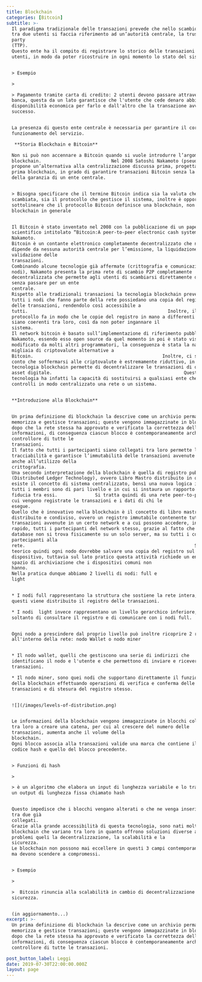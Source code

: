 ```yaml
---
title: Blockchain
categories: [Bitcoin]
subtitle: >-
  Il paradigma tradizionale delle transazioni prevede che nello scambio di asset
  tra due utenti si faccia riferimento ad un’autorità centrale, la trusted third
  party
  (TTP).                                                                                  
  Questo ente ha il compito di registrare lo storico delle transazioni degli
  utenti, in modo da poter ricostruire in ogni momento lo stato del sistema.


  > Esempio

  >

  > Pagamento tramite carta di credito: 2 utenti devono passare attraverso la
  banca, questa da un lato garantisce che l'utente che cede denaro abbia la
  disponibilità economica per farlo e dall'altro che la transazione avvenga con
  successo.


  La presenza di questo ente centrale è necessaria per garantire il corretto
  funzionamento del servizio.

   **Storia Blockchain e Bitcoin**

  Non si può non accennare a Bitcoin quando si vuole introdurre l’argomento
  blockchain.                          Nel 2008 Satoshi Nakamoto (pseudonimo)
  propone un’alternativa alla centralizzazione discussa prima, progettando la
  prima blockchain, in grado di garantire transazioni Bitcoin senza la necessità
  della garanzia di un ente centrale.


  > Bisogna specificare che il termine Bitcoin indica sia la valuta che viene
  scambiata, sia il protocollo che gestisce il sistema, inoltre è opportuno
  sottolineare che il protocollo Bitcoin definisce una blockchain, non la
  blockchain in generale


  Il Bitcoin è stato inventato nel 2008 con la pubblicazione di un paper
  scientifico intitolato “Bitcoin:A peer-to-peer electronic cash system” da
  Nakamoto.                                                                                       
  Bitcoin è un contante elettronico completamente decentralizzato che non
  dipende da nessuna autorità centrale per l’emissione, la liquidazione e la
  validazione delle
  transazioni.                                                                 
  Combinando alcune tecnologie già affermate (crittografia e comunicazione tra
  nodi), Nakamoto presenta la prima rete di scambio P2P completamente
  decentralizzata che permette agli utenti di scambiarsi direttamente del denaro
  senza passare per un ente
  centrale.                                                                                                                       
  Rispetto alle tradizionali transazioni la tecnologia blockchain prevede che
  tutti i nodi che fanno parte della rete possiedano una copia del registro
  delle transazioni, rendendolo così accessibile a
  tutti.                                                    Inoltre, il
  protocollo fa in modo che le copie del registro in mano a differenti nodi
  siano coerenti tra loro, così da non poter ingannare il
  sistema.                                                                                                                              
  Il network bitcoin è basato sull’implementazione di riferimento pubblicata da
  Nakamoto, essendo esso open source da quel momento in poi è stato visto e
  modificato da molti altri programmatori, la conseguenza è stata la nascita di
  migliaia di criptovalute alternative a
  Bitcoin.                                                Inoltre, ci si è resi
  conto che soffermarsi alle criptovalute è estremamente riduttivo, in quanto la
  tecnologia blockchain permette di decentralizzare le transazioni di qualsiasi
  asset digitale.                                                 Questa
  tecnologia ha infatti la capacità di sostituirsi a qualsiasi ente che
  controlli in modo centralizzato una rete o un sistema.


  **Introduzione alla Blockchain**


  Un prima definizione di blockchain la descrive come un archivio permanente che
  memorizza e gestisce transazioni; queste vengono immagazzinate in blocchi solo
  dopo che la rete stessa ha approvato e verificato la correttezza delle
  informazioni, di conseguenza ciascun blocco è contemporaneamente archivio e
  controllore di tutte le
  transazioni.                                                                                                                                
  Il fatto che tutti i partecipanti siano collegati tra loro permette la
  tracciabilità e garantisce l’immutabilità delle transazioni avvenute grazie
  anche all’utilizzo della
  crittografia.                                                                      
  Una secondo interpretazione della blockchain è quella di registro pubblico DLT
  (Distributed Ledger Technology), ovvero Libro Mastro distribuito in quanto non
  esiste il concetto di sistema centralizzato, bensì una nuova logica in cui
  tutti i membri sono di pari livello e in cui si instaura un rapporto di
  fiducia tra essi.              Si tratta quindi di una rete peer-to-peer in
  cui vengono registrate le transazioni e i dati di chi le
  esegue.                                                                                  
  Quello che è innovativo nella blockchain è il concetto di libro mastro
  distribuito e condiviso, ovvero un registro immutabile contenente tutte le
  transazioni avvenute in un certo network e a cui possono accedere, in modo
  rapido, tutti i partecipanti del network stesso, grazie al fatto che il
  database non si trova fisicamente su un solo server, ma su tutti i computer
  partecipanti alla
  rete.                                                               Sul lato
  teorico quindi ogni nodo dovrebbe salvare una copia del registro sul proprio
  dispositivo, tuttavia sul lato pratico questa attività richiede un enorme
  spazio di archiviazione che i dispositivi comuni non
  hanno.                                                                                                                                                                    
  Nella pratica dunque abbiamo 2 livelli di nodi: full e
  light                                                                                                                     


  * I nodi full rappresentano la struttura che sostiene la rete intera, solo tra
  questi viene distribuito il registro delle transazioni.

  * I nodi  light invece rappresentano un livello gerarchico inferiore, in grado
  soltanto di consultare il registro e di comunicare con i nodi full.


  Ogni nodo a prescindere dal proprio livello può inoltre ricoprire 2 ruoli
  all'interno della rete: nodo Wallet o nodo miner


  * Il nodo wallet, quelli che gestiscono una serie di indirizzi che
  identificano il nodo e l'utente e che permettono di inviare e ricevere
  transazioni.

  * Il nodo miner, sono quei nodi che supportano direttamente il funzionamento
  della blockchain effettuando operazioni di verifica e conferma delle
  transazioni e di stesura del registro stesso.


  ![](/images/levels-of-distribution.png)


  Le informazioni della blockchain vengono immagazzinate in blocchi collegati
  tra loro a creare una catena, per cui al crescere del numero delle
  transazioni, aumenta anche il volume della
  blockchain.                                                                                             
  Ogni blocco associa alla transazioni valide una marca che contiene il proprio
  codice hash e quello del blocco precedente.


  > Funzioni di hash

  >

  > è un algoritmo che elabora un input di lunghezza variabile e lo trasforma in
  un output di lunghezza fissa chiamato hash


  Questo impedisce che i blocchi vengano alterati o che ne venga inserito uno
  tra due già
  collegati.                                                                                      
  Grazie alla grande accessibilità di questa tecnologia, sono nati molti tipi di
  blockchain che variano tra loro in quanto offrono soluzioni diverse ai comuni
  problemi queli la decentralizzazione, la scalabilità e la
  sicurezza.                                                                                                                                                                          
  Le blockchain non possono mai eccellere in questi 3 campi contemporaneamente,
  ma devono scendere a compromessi.


  > Esempio

  >

  >  Bitcoin rinuncia alla scalabilità in cambio di decentralizzazione e
  sicurezza.


  (in aggiornamento...)
excerpt: >-
  Un prima definizione di blockchain la descrive come un archivio permanente che
  memorizza e gestisce transazioni; queste vengono immagazzinate in blocchi solo
  dopo che la rete stessa ha approvato e verificato la correttezza delle
  informazioni, di conseguenza ciascun blocco è contemporaneamente archivio e
  controllore di tutte le transazioni.

post_button_label: Leggi
date: 2019-07-30T22:00:00.000Z
layout: page
---
```


